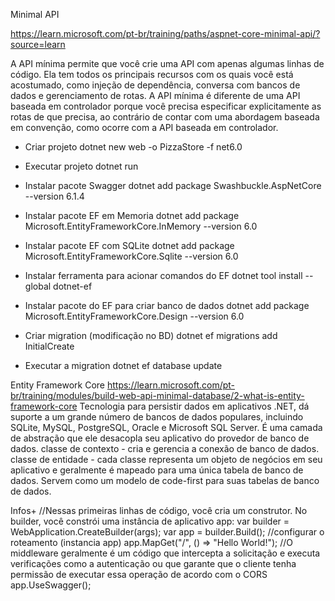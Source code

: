 Minimal API

https://learn.microsoft.com/pt-br/training/paths/aspnet-core-minimal-api/?source=learn

A API mínima permite que você crie uma API com apenas algumas linhas de código. Ela tem todos os principais recursos com os quais você está acostumado, como injeção de dependência, conversa com bancos de dados e gerenciamento de rotas. A API mínima é diferente de uma API baseada em controlador porque você precisa especificar explicitamente as rotas de que precisa, ao contrário de contar com uma abordagem baseada em convenção, como ocorre com a API baseada em controlador.

- Criar projeto
dotnet new web -o PizzaStore -f net6.0

- Executar projeto
dotnet run

- Instalar pacote Swagger
dotnet add package Swashbuckle.AspNetCore --version 6.1.4  

- Instalar pacote EF em Memoria
dotnet add package Microsoft.EntityFrameworkCore.InMemory --version 6.0

- Instalar pacote EF com SQLite
dotnet add package Microsoft.EntityFrameworkCore.Sqlite --version 6.0

- Instalar ferramenta para acionar comandos do EF
dotnet tool install --global dotnet-ef

- Instalar pacote do EF para criar banco de dados
dotnet add package Microsoft.EntityFrameworkCore.Design --version 6.0

- Criar migration (modificação no BD)
dotnet ef migrations add InitialCreate

- Executar a migration
dotnet ef database update

Entity Framework Core
https://learn.microsoft.com/pt-br/training/modules/build-web-api-minimal-database/2-what-is-entity-framework-core
Tecnologia para persistir dados em aplicativos .NET, dá suporte a um grande número de bancos de dados populares, incluindo SQLite, MySQL, PostgreSQL, Oracle e Microsoft SQL Server. É uma camada de abstração que ele desacopla seu aplicativo do provedor de banco de dados.
    classe de contexto - cria e gerencia a conexão de banco de dados.
    classe de entidade - cada classe representa um objeto de negócios em seu aplicativo e geralmente é mapeado para uma única tabela de banco de dados. Servem como um modelo de code-first para suas tabelas de banco de dados.

Infos+
//Nessas primeiras linhas de código, você cria um construtor. No builder, você constrói uma instância de aplicativo app:
var builder = WebApplication.CreateBuilder(args);
var app = builder.Build();
//configurar o roteamento (instancia app)
app.MapGet("/", () => "Hello World!");
//O middleware geralmente é um código que intercepta a solicitação e executa verificações como a autenticação ou que garante que o cliente tenha permissão de executar essa operação de acordo com o CORS
app.UseSwagger();